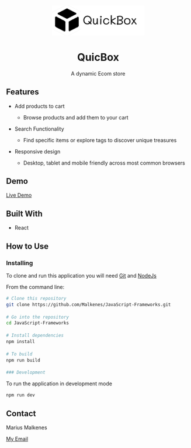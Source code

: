 <p align="center">
    <img src="src/assets/images/QuickBoxLogo.png" width="50%">
</p>
<h1 align="center">QuicBox</h1>
<p align="center">A dynamic Ecom store</p>

## Features
* Add products to cart
    - Browse products and add them to your cart

* Search Functionality
    - Find specific items or explore tags to discover unique treasures

* Responsive design
    - Desktop, tablet and mobile friendly across most common browsers

## Demo

[Live Demo](https://resonant-sundae-e5c4f6.netlify.app/)

## Built With

- React

## How to Use

### Installing

To clone and run this application you will need [Git](https://git-scm.com/) and [NodeJs](https://nodejs.org/)

From the command line:
```bash
# Clone this repository
git clone https://github.com/Malkenes/JavaScript-Frameworks.git

# Go into the repository
cd JavaScript-Frameworks

# Install dependencies
npm install

# To build
npm run build

### Development
```

To run the application in development mode 
```bash
npm run dev
```

## Contact
Marius Malkenes

[My Email](marmal52030@stud.noroff.no)
